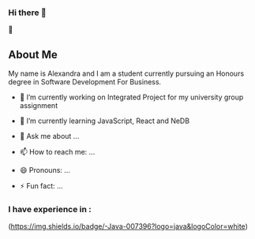 ### Hi there 👋

:round_pushpin: <h2>About Me</h2>

My name is Alexandra and I am a student currently pursuing an Honours degree in Software Development For Business.

- 🔭 I’m currently working on Integrated Project for my university group assignment

- 🌱 I’m currently learning JavaScript, React and NeDB

- 💬 Ask me about ...
- 📫 How to reach me: ...
- 😄 Pronouns: ...
- ⚡ Fun fact: ...


### I have experience in :

(https://img.shields.io/badge/-Java-007396?logo=java&logoColor=white)
